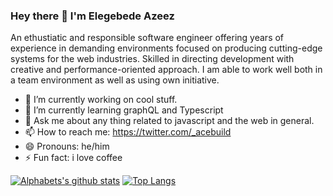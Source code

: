    ### Hey there 👋 I'm Elegebede Azeez
An ethustiatic and responsible software engineer offering years of experience in demanding environments focused on producing cutting-edge systems for the web industries. Skilled in directing development with creative and performance-oriented approach. I am able to work well both in a team environment as well as using own initiative.

- 🔭 I’m currently working on cool stuff.
- 🌱 I’m currently learning graphQL and Typescript
- 💬 Ask me about any thing related to javascript and the web in general.
- 📫 How to reach me: https://twitter.com/_acebuild
- 😄 Pronouns: he/him
- ⚡ Fun fact: i love coffee



[![Alphabets's github stats](https://github-readme-stats.vercel.app/api?username=acethecreator&show_icons=true)](https://github.com/acethecreator/github-readme-stats)                                                                                        [![Top Langs](https://github-readme-stats.vercel.app/api/top-langs/?username=acethecreator&layout=compact)](https://github.com/acethecreator/github-readme-stats)
